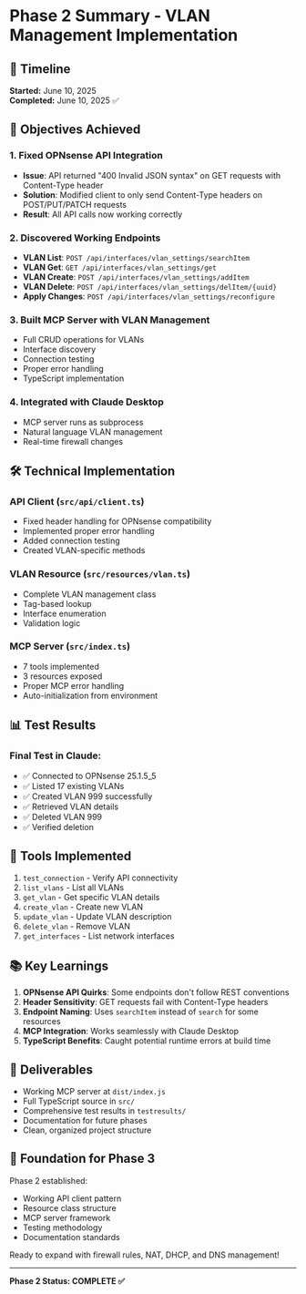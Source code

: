 # Phase 2 Summary - VLAN Management Implementation

## 📅 Timeline
**Started:** June 10, 2025  
**Completed:** June 10, 2025 ✅

## 🎯 Objectives Achieved

### 1. Fixed OPNsense API Integration
- **Issue**: API returned "400 Invalid JSON syntax" on GET requests with Content-Type header
- **Solution**: Modified client to only send Content-Type headers on POST/PUT/PATCH requests
- **Result**: All API calls now working correctly

### 2. Discovered Working Endpoints
- **VLAN List**: `POST /api/interfaces/vlan_settings/searchItem`
- **VLAN Get**: `GET /api/interfaces/vlan_settings/get`
- **VLAN Create**: `POST /api/interfaces/vlan_settings/addItem`
- **VLAN Delete**: `POST /api/interfaces/vlan_settings/delItem/{uuid}`
- **Apply Changes**: `POST /api/interfaces/vlan_settings/reconfigure`

### 3. Built MCP Server with VLAN Management
- Full CRUD operations for VLANs
- Interface discovery
- Connection testing
- Proper error handling
- TypeScript implementation

### 4. Integrated with Claude Desktop
- MCP server runs as subprocess
- Natural language VLAN management
- Real-time firewall changes

## 🛠️ Technical Implementation

### API Client (`src/api/client.ts`)
- Fixed header handling for OPNsense compatibility
- Implemented proper error handling
- Added connection testing
- Created VLAN-specific methods

### VLAN Resource (`src/resources/vlan.ts`)
- Complete VLAN management class
- Tag-based lookup
- Interface enumeration
- Validation logic

### MCP Server (`src/index.ts`)
- 7 tools implemented
- 3 resources exposed
- Proper MCP error handling
- Auto-initialization from environment

## 📊 Test Results

### Final Test in Claude:
- ✅ Connected to OPNsense 25.1.5_5
- ✅ Listed 17 existing VLANs
- ✅ Created VLAN 999 successfully
- ✅ Retrieved VLAN details
- ✅ Deleted VLAN 999
- ✅ Verified deletion

## 🔧 Tools Implemented

1. `test_connection` - Verify API connectivity
2. `list_vlans` - List all VLANs
3. `get_vlan` - Get specific VLAN details
4. `create_vlan` - Create new VLAN
5. `update_vlan` - Update VLAN description
6. `delete_vlan` - Remove VLAN
7. `get_interfaces` - List network interfaces

## 📚 Key Learnings

1. **OPNsense API Quirks**: Some endpoints don't follow REST conventions
2. **Header Sensitivity**: GET requests fail with Content-Type headers
3. **Endpoint Naming**: Uses `searchItem` instead of `search` for some resources
4. **MCP Integration**: Works seamlessly with Claude Desktop
5. **TypeScript Benefits**: Caught potential runtime errors at build time

## 📁 Deliverables

- Working MCP server at `dist/index.js`
- Full TypeScript source in `src/`
- Comprehensive test results in `testresults/`
- Documentation for future phases
- Clean, organized project structure

## 🚀 Foundation for Phase 3

Phase 2 established:
- Working API client pattern
- Resource class structure  
- MCP server framework
- Testing methodology
- Documentation standards

Ready to expand with firewall rules, NAT, DHCP, and DNS management!

---

**Phase 2 Status: COMPLETE ✅**
